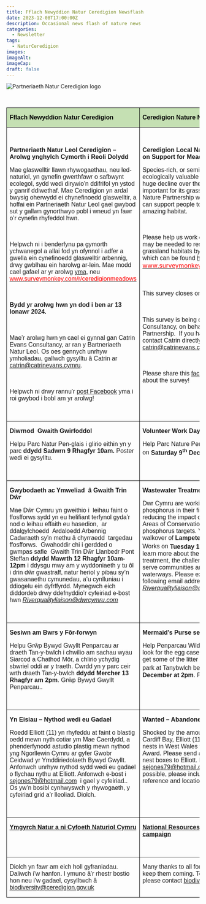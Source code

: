 ```yaml
---
title: Fflach Newyddion Natur Ceredigion Newsflash
date: 2023-12-08T17:00:00Z
description: Occasional news flash of nature news
categories: 
  - Newsletter
tags: 
  - NaturCeredigion
images: 
imageAlt: 
imageCap: 
draft: false
---
```


![Partneriaeth Natur Ceredigion logo](https://res.cloudinary.com/naturceredigion/image/upload/v1720616218/logo-newsletter.png)

<p>&nbsp;&nbsp;</p><table class="MsoNormalTable" border="0" cellspacing="0" cellpadding="0" width="100%" style="width:100.0%;border-collapse:collapse"><tbody><tr><td colspan="1" rowspan="1" width="50%" valign="top" style="width:50.0%;border:solid windowtext 1.0pt;background:#C5E0B3;padding:0cm 5.4pt 0cm 5.4pt"><p><strong><span style="font-family: Arial, sans-serif; color: black">Fflach Newyddion Natur Ceredigion</span></strong></p></td><td colspan="1" rowspan="1" width="50%" valign="top" style="width:50.0%;border:solid windowtext 1.0pt;border-left:none;background:#C5E0B3;padding:0cm 5.4pt 0cm 5.4pt"><p><strong><span style="font-family: Arial, sans-serif; color: black">Ceredigion Nature Newsflash</span></strong></p></td></tr><tr><td colspan="1" rowspan="1" width="50%" valign="top" style="width:50.0%;border:solid windowtext 1.0pt;border-top:none;padding:0cm 5.4pt 0cm 5.4pt"><p><strong><span style="font-family: Arial, sans-serif">&nbsp;</span></strong></p><p><strong><span style="font-family: Arial, sans-serif">Partneriaeth Natur Leol Ceredigion – Arolwg ynghylch Cymorth i Reoli Dolydd</span></strong></p><p><span style="font-family: Arial, sans-serif">Mae glaswelltir llawn rhywogaethau, neu led-naturiol, yn gynefin gwerthfawr o safbwynt ecolegol, sydd wedi dirywio’n ddifrifol yn ystod y ganrif ddiwethaf. Mae Ceredigion yn ardal bwysig oherwydd ei chynefinoedd glaswelltir, a hoffai ein Partneriaeth Natur Leol gael gwybod sut y gallwn gynorthwyo pobl i wneud yn fawr o’r cynefin rhyfeddol hwn.</span></p><p><span style="font-family: Arial, sans-serif">&nbsp;</span></p><p><span style="font-family: Arial, sans-serif">Helpwch ni i benderfynu pa gymorth ychwanegol a allai fod yn ofynnol i adfer a gwella ein cynefinoedd glaswelltir arbennig, drwy gwblhau ein harolwg ar-lein. Mae modd cael gafael ar yr arolwg </span><a target="_blank" rel="noopener noreferrer nofollow" href="https://www.surveymonkey.com/r/ceredigionmeadows"><span style="font-family: Arial, sans-serif">yma</span></a><span style="font-family: Arial, sans-serif">, neu </span><a target="_blank" rel="noopener noreferrer nofollow" href="http://www.surveymonkey.com/r/ceredigionmeadows"><span style="font-family: Arial, sans-serif; color: red">www.surveymonkey.com/r/ceredigionmeadows</span></a></p><p><span style="font-family: Arial, sans-serif">&nbsp;</span></p><p><strong><span style="font-family: Arial, sans-serif">Bydd yr arolwg hwn yn dod i ben ar 13 Ionawr 2024.&nbsp;</span></strong></p><p><strong><span style="font-family: Arial, sans-serif">&nbsp;</span></strong></p><p><span style="font-family: Arial, sans-serif">Mae’r arolwg hwn yn cael ei gynnal gan Catrin Evans Consultancy, ar ran y Bartneriaeth Natur Leol. Os oes gennych unrhyw ymholiadau, gallwch gysylltu â Catrin ar </span><a target="_blank" rel="noopener noreferrer nofollow" href="mailto:catrin@catrinevans.cymru"><span style="font-family: Arial, sans-serif">catrin@catrinevans.cymru</span></a><span style="font-family: Arial, sans-serif">.</span></p><p><span style="font-family: Arial, sans-serif">&nbsp;</span></p><p><span style="font-family: Arial, sans-serif">Helpwch ni drwy rannu’r </span><a target="_blank" rel="noopener noreferrer nofollow" href="https://www.facebook.com/catrin.evans.5458/posts/pfbid02NU9nBaCuMTDNGXkoJRbmdjH5Rj9FjPVTRT79e1kvRxDbKBSADckc6GDPCGQYSzt9l"><span style="font-family: Arial, sans-serif">post Facebook</span></a><span style="font-family: Arial, sans-serif"> yma i roi gwybod i bobl am yr arolwg!</span></p><p><span style="font-family: Arial, sans-serif">&nbsp;</span></p></td><td colspan="1" rowspan="1" width="50%" valign="top" style="width:50.0%;border-top:none;border-left:none;border-bottom:solid windowtext 1.0pt;border-right:solid windowtext 1.0pt;padding:0cm 5.4pt 0cm 5.4pt"><p><strong><span style="font-family: Arial, sans-serif">&nbsp;</span></strong></p><p><strong><span style="font-family: Arial, sans-serif">Ceredigion Local Nature Partnership&nbsp; - Survey on Support for Meadow Management</span></strong></p><p><span style="font-family: Arial, sans-serif">Species-rich, or semi-natural, grassland is an ecologically valuable habitat that has undergone a huge decline over the last century.&nbsp; Ceredigion is important for its grassland habitats and our Local Nature Partnership would like to find out how we can support people to make the most of this amazing habitat.</span></p><p><span style="font-family: Arial, sans-serif">&nbsp;</span></p><p><span style="font-family: Arial, sans-serif">Please help us work out what additional support may be needed to restore and enhance our special grassland habitats by completing our online survey, which can be found </span><a target="_blank" rel="noopener noreferrer nofollow" href="https://www.surveymonkey.com/r/ceredigionmeadows"><span style="font-family: Arial, sans-serif">here</span></a><span style="font-family: Arial, sans-serif">, or </span><a target="_blank" rel="noopener noreferrer nofollow" href="http://www.surveymonkey.com/r/ceredigionmeadows"><span style="color: red">www.surveymonkey.com/r/ceredigionmeadows</span></a>.<span style="color: red">&nbsp;</span></p><p><span style="font-family: Arial, sans-serif; color: red">&nbsp;</span></p><p><span style="font-family: Arial, sans-serif">This survey closes on 13</span><sup><span style="font-family: Arial, sans-serif">th</span></sup><span style="font-family: Arial, sans-serif"> January 2024.</span></p><p><span style="font-family: Arial, sans-serif">&nbsp;</span></p><p><span style="font-family: Arial, sans-serif">This survey is being carried out by Catrin Evans Consultancy, on behalf of the Local Nature Partnership.&nbsp; If you have any queries, you can contact Catrin directly on </span><a target="_blank" rel="noopener noreferrer nofollow" href="mailto:catrin@catrinevans.cymru"><span style="font-family: Arial, sans-serif">catrin@catrinevans.cymru</span></a><span style="font-family: Arial, sans-serif">.</span></p><p><span style="font-family: Arial, sans-serif">&nbsp;</span></p><p><span style="font-family: Arial, sans-serif">Please share this </span><a target="_blank" rel="noopener noreferrer nofollow" href="https://www.facebook.com/catrin.evans.5458/posts/pfbid02NU9nBaCuMTDNGXkoJRbmdjH5Rj9FjPVTRT79e1kvRxDbKBSADckc6GDPCGQYSzt9l"><span style="font-family: Arial, sans-serif">facebook post</span></a><span style="font-family: Arial, sans-serif"> to let people know about the survey!</span></p><p><span style="font-family: Arial, sans-serif">&nbsp;</span></p></td></tr><tr><td colspan="1" rowspan="1" width="50%" valign="top" style="width:50.0%;border:solid windowtext 1.0pt;border-top:none;padding:0cm 5.4pt 0cm 5.4pt"><p><strong><span style="font-family: Arial, sans-serif">Diwrnod&nbsp; Gwaith Gwirfoddol</span></strong></p><p><span style="font-family: Arial, sans-serif">Helpu Parc Natur Pen-glais i glirio eithin yn y parc </span><strong><span style="font-family: Arial, sans-serif">ddydd Sadwrn 9 Rhagfyr 10am. </span></strong><span style="font-family: Arial, sans-serif">Poster wedi ei gysylltu.</span></p><p><span style="font-family: Arial, sans-serif">&nbsp;</span></p></td><td colspan="1" rowspan="1" width="50%" valign="top" style="width:50.0%;border-top:none;border-left:none;border-bottom:solid windowtext 1.0pt;border-right:solid windowtext 1.0pt;padding:0cm 5.4pt 0cm 5.4pt"><p><strong><span style="font-family: Arial, sans-serif">Volunteer Work Day</span></strong></p><p><span style="font-family: Arial, sans-serif">Help Parc Nature Penglais clear gorse in the park on </span><strong><span style="font-family: Arial, sans-serif">Saturday 9</span><sup><span style="font-family: Arial, sans-serif">th</span></sup><span style="font-family: Arial, sans-serif"> December 10am</span></strong><span style="font-family: Arial, sans-serif">. Poster attached.</span></p><p><span style="font-family: Arial, sans-serif">&nbsp;</span></p></td></tr><tr><td colspan="1" rowspan="1" width="50%" valign="top" style="width:50.0%;border:solid windowtext 1.0pt;border-top:none;padding:0cm 5.4pt 0cm 5.4pt"><p><strong><span style="font-family: Arial, sans-serif">Gwybodaeth ac Ymweliad&nbsp; â Gwaith Trin Dŵr</span></strong></p><p><span style="font-family: Arial, sans-serif">Mae Dŵr Cymru yn gweithio i&nbsp; leihau faint o ffosfforws sydd yn eu helifiant terfynol gyda’r nod o leihau effaith eu hasedion,&nbsp; ar ddalgylchoedd&nbsp; Ardaloedd Arbennig Cadwraeth sy’n methu â chyrraedd&nbsp; targedau&nbsp; ffosfforws.&nbsp; Gwahoddir chi i gerdded o gwmpas safle&nbsp; Gwaith Trin Dŵr Llanbedr Pont Steffan </span><strong><span style="font-family: Arial, sans-serif">ddydd Mawrth 12 Rhagfyr 10am-12pm</span></strong><span style="font-family: Arial, sans-serif"> i ddysgu mwy am y wyddoniaeth y tu ôl i drin dŵr gwastraff, natur heriol y pibau sy’n gwasanaethu cymunedau, a’u cynlluniau i ddiogelu ein dyfrffyrdd. Mynegwch eich diddordeb drwy ddefnyddio’r cyfeiriad e-bost hwn </span><a target="_blank" rel="noopener noreferrer nofollow" href="mailto:Riverqualityliaison@dwrcymru.com"><em><span style="font-family: Arial, sans-serif">Riverqualityliaison@dwrcymru.com</span></em></a></p><p><span style="font-family: Arial, sans-serif">&nbsp;</span></p></td><td colspan="1" rowspan="1" width="50%" valign="top" style="width:50.0%;border-top:none;border-left:none;border-bottom:solid windowtext 1.0pt;border-right:solid windowtext 1.0pt;padding:0cm 5.4pt 0cm 5.4pt"><p><strong><span style="font-family: Arial, sans-serif">Wastewater Treatment Visit and Information</span></strong></p><p><span style="font-family: Arial, sans-serif">Dwr Cymru are working to reduce the amount of phosphorus in their final effluent with the aim of reducing the impact of their assets, on Special Areas of Conservation catchments failing phosphorus targets. You are invited to a site walkover of </span><strong><span style="font-family: Arial, sans-serif">Lampeter</span></strong><span style="font-family: Arial, sans-serif"> Wastewater Treatment Works on </span><strong><span style="font-family: Arial, sans-serif">Tuesday 12</span><sup><span style="font-family: Arial, sans-serif">th</span></sup><span style="font-family: Arial, sans-serif"> December 10am-12pm</span></strong><span style="font-family: Arial, sans-serif"> to learn more about the science behind wastewater treatment, the challenging nature of the pipes that serve communities and their plans for protecting our waterways. Please express your interest using the following email address </span><a target="_blank" rel="noopener noreferrer nofollow" href="mailto:Riverqualityliaison@dwrcymru.com"><em><span style="font-family: Arial, sans-serif">Riverqualityliaison@dwrcymru.com</span></em></a></p><p><span style="font-family: Arial, sans-serif">&nbsp;</span></p></td></tr><tr><td colspan="1" rowspan="1" width="50%" valign="top" style="width:50.0%;border:solid windowtext 1.0pt;border-top:none;padding:0cm 5.4pt 0cm 5.4pt"><p><strong><span style="font-family: Arial, sans-serif">Sesiwn am Bwrs y Fôr-forwyn</span></strong></p><p><span style="font-family: Arial, sans-serif">Helpu Grŵp Bywyd Gwyllt Penparcau ar draeth Tan-y-bwlch i chwilio am sachau wyau Siarcod a Chathod Môr, a chlirio ychydig sbwriel oddi ar y traeth. Cwrdd yn y parc ceir wrth draeth Tan-y-bwlch </span><strong><span style="font-family: Arial, sans-serif">ddydd Mercher 13 Rhagfyr am 2pm</span></strong><span style="font-family: Arial, sans-serif">. Grŵp Bywyd Gwyllt Penparcau..</span></p><p><span style="font-family: Arial, sans-serif">&nbsp;</span></p></td><td colspan="1" rowspan="1" width="50%" valign="top" style="width:50.0%;border-top:none;border-left:none;border-bottom:solid windowtext 1.0pt;border-right:solid windowtext 1.0pt;padding:0cm 5.4pt 0cm 5.4pt"><p><strong><span style="font-family: Arial, sans-serif">Mermaid's Purse session</span></strong></p><p><span style="font-family: Arial, sans-serif">Help Penparcau Wildlife Group at Tanybwlch beach, look for the egg cases of Sharks and Skates, and to get some of the litter off the beach. Meet at the car park at Tanybwlch beach </span><strong><span style="font-family: Arial, sans-serif">Wednesday 13</span><sup><span style="font-family: Arial, sans-serif">th</span></sup><span style="font-family: Arial, sans-serif"> December at 2pm</span></strong><span style="font-family: Arial, sans-serif">. Penparcau Wildlife Group.</span></p><p><span style="font-family: Arial, sans-serif">&nbsp;</span></p></td></tr><tr><td colspan="1" rowspan="1" width="50%" valign="top" style="width:50.0%;border:solid windowtext 1.0pt;border-top:none;padding:0cm 5.4pt 0cm 5.4pt"><p><strong><span style="font-family: Arial, sans-serif">Yn Eisiau – Nythod wedi eu Gadael</span></strong></p><p><span style="font-family: Arial, sans-serif">Roedd Elliott (11) yn rhyfeddu at faint o blastig oedd mewn nyth cotiar ym Mae Caerdydd, a phenderfynodd astudio plastig mewn nythod yng Ngorllewin Cymru ar gyfer Gwobr Ceidwad yr Ymddiriedolaeth Bywyd Gwyllt. Anfonwch unrhyw nythod sydd wedi eu gadael o flychau nythu at Elliott. Anfonwch e-bost i </span><a target="_blank" rel="noopener noreferrer nofollow" href="mailto:sejones79@hotmail.com"><span style="font-family: Arial, sans-serif">sejones79@hotmail.com</span></a><span style="font-family: Arial, sans-serif">&nbsp; i gael y cyfeiriad.. Os yw’n bosibl cynhwyswch y rhywogaeth, y cyfeiriad grid a’r lleoliad. Diolch.</span></p><p><span style="font-family: Arial, sans-serif">&nbsp;</span></p></td><td colspan="1" rowspan="1" width="50%" valign="top" style="width:50.0%;border-top:none;border-left:none;border-bottom:solid windowtext 1.0pt;border-right:solid windowtext 1.0pt;padding:0cm 5.4pt 0cm 5.4pt"><p><strong><span style="font-family: Arial, sans-serif">Wanted – Abandoned Nests.</span></strong></p><p><span style="font-family: Arial, sans-serif">Shocked by the amount of plastic in a Coot nest in Cardiff Bay, Elliott (11) decided to study plastic in nests in West Wales for his Wildlife Trust Ranger Award. Please send any abandoned nests from nest boxes to Elliott. Please email </span><a target="_blank" rel="noopener noreferrer nofollow" href="mailto:sejones79@hotmail.com"><span style="font-family: Arial, sans-serif">sejones79@hotmail.com</span></a><span style="font-family: Arial, sans-serif">&nbsp; for the address. If possible, please include the species, a grid reference and location. Thank you.</span></p><p><span style="font-family: Arial, sans-serif">&nbsp;</span></p></td></tr><tr><td colspan="1" rowspan="1" width="50%" valign="top" style="width:50.0%;border:solid windowtext 1.0pt;border-top:none;padding:0cm 5.4pt 0cm 5.4pt"><p><a target="_blank" rel="noopener noreferrer nofollow" href="https://naturalresources.wales/about-us/news-and-blogs/blogs/nrw-response-to-nature-and-us-the-shared-vision-for-wales/?lang=cy&amp;utm_medium=email&amp;utm_source=govdelivery"><strong><span style="font-family: Arial, sans-serif">Ymgyrch Natur a ni Cyfoeth Naturiol Cymru</span></strong></a></p></td><td colspan="1" rowspan="1" width="50%" valign="top" style="width:50.0%;border-top:none;border-left:none;border-bottom:solid windowtext 1.0pt;border-right:solid windowtext 1.0pt;padding:0cm 5.4pt 0cm 5.4pt"><p><a target="_blank" rel="noopener noreferrer nofollow" href="https://naturalresources.wales/about-us/news-and-blogs/blogs/nrw-response-to-nature-and-us-the-shared-vision-for-wales/?lang=en&amp;utm_medium=email&amp;utm_source=govdelivery"><strong><span style="font-family: Arial, sans-serif">National Resources Wales Nature and us campaign</span></strong></a></p><p><strong><span style="font-family: Arial, sans-serif">&nbsp;</span></strong></p></td></tr><tr><td colspan="1" rowspan="1" width="50%" valign="top" style="width:50.0%;border:solid windowtext 1.0pt;border-top:none;padding:0cm 5.4pt 0cm 5.4pt"><p><span style="font-family: Arial, sans-serif">Diolch yn fawr am eich holl gyfraniadau. Daliwch i’w hanfon. I ymuno â’r rhestr bostio hon neu i’w gadael, cysylltwch â </span><a target="_blank" rel="noopener noreferrer nofollow" href="mailto:biodiversity@ceredigion.gov.uk"><span style="font-family: Arial, sans-serif">biodiversity@ceredigion.gov.uk</span></a></p></td><td colspan="1" rowspan="1" width="50%" valign="top" style="width:50.0%;border-top:none;border-left:none;border-bottom:solid windowtext 1.0pt;border-right:solid windowtext 1.0pt;padding:0cm 5.4pt 0cm 5.4pt"><p><span style="font-family: Arial, sans-serif">Many thanks to all for your contributions, please keep them coming. To join or leave this mailing list, please contact </span><a target="_blank" rel="noopener noreferrer nofollow" href="mailto:biodiversity@ceredigion.gov.uk"><span style="font-family: Arial, sans-serif">biodiversity@ceredigion.gov.uk</span></a></p></td></tr></tbody></table><p>&nbsp;</p><ol class="footnotes"></ol>